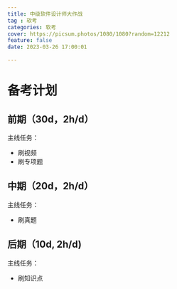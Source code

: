 ```yaml
---
title: 中级软件设计师大作战
tag : 软考
categories: 软考
cover: https://picsum.photos/1080/1080?random=12212
feature: false
date: 2023-03-26 17:00:01

---
```


# 备考计划

## 前期（30d，2h/d）
主线任务：
- 刷视频
- 刷专项题
## 中期（20d，2h/d）
主线任务：
- 刷真题
  
## 后期（10d, 2h/d)
主线任务：
- 刷知识点
